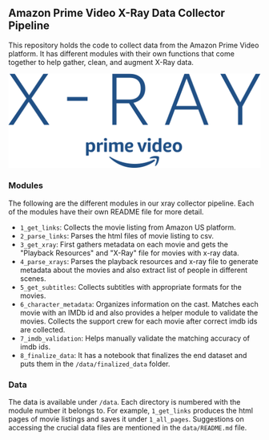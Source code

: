 ## Amazon Prime Video X-Ray Data Collector Pipeline
This repository holds the code to collect data from the Amazon Prime Video platform. It has different modules with their own functions that come together to help gather, clean, and augment X-Ray data.



![](./images/logo.png)


### Modules
The following are the different modules in our xray collector pipeline. Each of the modules have their own README file for more detail.
- `1_get_links`: Collects the movie listing from Amazon US platform.
- `2_parse_links`: Parses the html files of movie listing to csv.
- `3_get_xray`: First gathers metadata on each movie and gets the "Playback Resources" and "X-Ray" file for movies with x-ray data.
- `4_parse_xrays`: Parses the playback resources and x-ray file to generate metadata about the movies and also extract list of people in different scenes.
- `5_get_subtitles`: Collects subtitles with appropriate formats for the movies.
- `6_character_metadata`: Organizes information on the cast. Matches each movie with an IMDb id and also provides a helper module to validate the movies. Collects the support crew for each movie after correct imdb ids are collected.
- `7_imdb_validation`: Helps manually validate the matching accuracy of imdb ids.
- `8_finalize_data`: It has a notebook that finalizes the end dataset and puts them in the `/data/finalized_data` folder.

### Data
The data is available under `/data`. Each directory is numbered with the module number it belongs to. For example, `1_get_links` produces the html pages of movie listings and saves it under `1_all_pages`. Suggestions on accessing the crucial data files are mentioned in the `data/README.md` file.